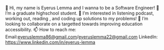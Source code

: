 👋 Hi, my name is Eyerus Lemma and I wanna to be a Software Engineer!
🌱 I’m a graduate highschool student.
💞️ I’m interested in listening podcast, working out, reading , and coding up solutions to my problems!
👀 I’m looking to collaborate on a targetted towards improving education accessibility.
📫 How to reach me: 
Email:eyeruslemma86@gmail.com/eyeruslemma22@gmail.com
LinkedIn: https://www.linkedin.com/in/eyerus-lemma
